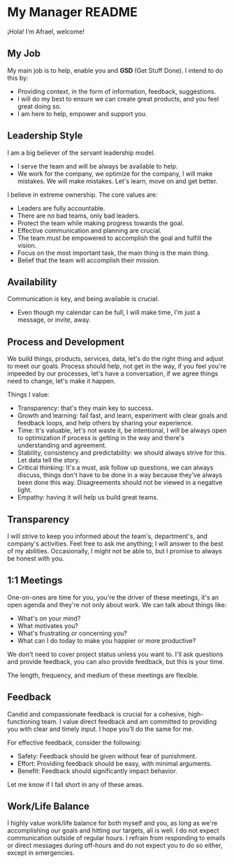 # My Manager README

¡Hola! I’m Afrael, welcome!

## My Job

My main job is to help, enable you and **GSD** (Get Stuff Done). I intend to do this by:

- Providing context, in the form of information, feedback, suggestions.
- I will do my best to ensure we can create great products, and you feel great doing so.
- I am here to help, empower and support you.

## Leadership Style

I am a big believer of the servant leadership model.

- I serve the team and will be always be available to help.
- We work for the company, we optimize for the company, I will make mistakes. We will make mistakes. Let's learn, move on and get better. 

I believe in extreme ownership. The core values are:

- Leaders are fully accountable.
- There are no bad teams, only bad leaders.
- Protect the team while making progress towards the goal.
- Effective communication and planning are crucial.
- The team must be empowered to accomplish the goal and fulfill the vision.
- Focus on the most important task, the main thing is the main thing.
- Belief that the team will accomplish their mission.

## Availability

Communication is key, and being available is crucial.

- Even though my calendar can be full, I will make time, I'm just a message, or invite, away.

## Process and Development

We build things, products, services, data, let's do the right thing and adjust to meet our goals. Process should help, not get in the way, if you feel you're impeeded by our processes, let's have a conversation, if we agree things need to change, let's make it happen.

Things I value:

- Transparency: that's they main key to success.
- Growth and learning: fail fast, and learn, experiment with clear goals and feedback loops, and help others by sharing your experience.
- Time: It's valuable, let's not waste it, be intentional, I will be always open to optimization if process is getting in the way and there's understanding and agreement.
- Stability, consistency and predictability: we should always strive for this. Let data tell the story.
- Critical thinking: It's a must, ask follow up questions, we can always discuss, things don't have to be done in a way because they've always been done this way. Disagreements should not be viewed in a negative light.
- Empathy: having it will help us build great teams.

## Transparency

I will strive to keep you informed about the team's, department's, and company's activities. Feel free to ask me anything; I will answer to the best of my abilities. Occasionally, I might not be able to, but I promise to always be honest with you.

## 1:1 Meetings

One-on-ones are time for you, you're the driver of these meetings, it's an open agenda and they're not only about work. We can talk about things like:

- What's on your mind?
- What motivates you?
- What's frustrating or concerning you?
- What can I do today to make you happier or more productive?

We don't need to cover project status unless you want to. I'll ask questions and provide feedback, you can also provide feedback, but this is your time.

The length, frequency, and medium of these meetings are flexible.

## Feedback

Candid and compassionate feedback is crucial for a cohesive, high-functioning team. I value direct feedback and am committed to providing you with clear and timely input. I hope you’ll do the same for me.

For effective feedback, consider the following:

- Safety: Feedback should be given without fear of punishment.
- Effort: Providing feedback should be easy, with minimal arguments.
- Benefit: Feedback should significantly impact behavior.

Let me know if I fall short in any of these areas.

## Work/Life Balance

I highly value work/life balance for both myself and you, as long as we're accomplishing our goals and hitting our targets, all is well. I do not expect communication outside of regular hours. I refrain from responding to emails or direct messages during off-hours and do not expect you to do so either, except in emergencies.


